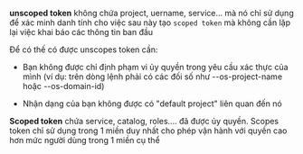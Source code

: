**unscoped token** không chứa project, uername, service... mà nó chỉ sử dụng để xác minh danh tính cho việc sau này tạo `scoped token` mà không cần lặp lại việc khai báo các thông tin ban đầu

Để có thế có được unscopes token cần:

- Bạn không được chỉ định phạm vi ủy quyền trong yêu cầu xác thực của mình (ví dụ: trên dòng lệnh phải có các đối số như --os-project-name hoặc --os-domain-id)

- Nhận dạng của bạn không được có "default project" liên quan đến nó

**Scoped token** chứa service, catalog, roles.... đã được ủy quyền. Scopes token chỉ sử dụng trong 1 miền duy nhất cho phép vận hành với quyền cao hơn mức người dùng trong 1 miền cụ thể
